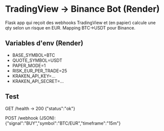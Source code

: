 # TradingView → Binance Bot (Render)

Flask app qui reçoit des webhooks TradingView et (en papier) calcule une qty selon un risque en EUR. Mapping BTC→USDT pour Binance.

## Variables d'env (Render)
- BASE_SYMBOL=BTC
- QUOTE_SYMBOL=USDT
- PAPER_MODE=1
- RISK_EUR_PER_TRADE=25
- KRAKEN_API_KEY=...
- KRAKEN_API_SECRET=...

## Test
GET /health -> 200 {"status":"ok"}

POST /webhook (JSON):
{"signal":"BUY","symbol":"BTC/EUR","timeframe":"15m"}
